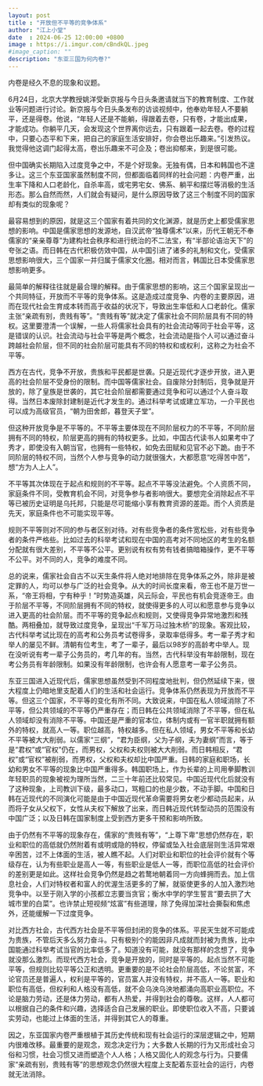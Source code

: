 ```yaml
---
layout: post
title : "开放但不平等的竞争体系"
author: "江上小堂"
date  : 2024-06-25 12:00:00 +0800
image : https://i.imgur.com/cBndkQL.jpeg
#image_caption: ""
description: "东亚三国为何内卷?"
---
```


内卷是经久不息的现象和议题。

<!--more-->

6月24日，北京大学教授姚洋受新京报与今日头条邀请就当下的教育制度、工作就业等问题进行讨论。新京报与今日头条发布的访谈视频中，他奉劝年轻人不要躺平，还是得卷。他说，“年轻人还是不能躺，得跟着去卷，只有卷，才能出成果，才能成功。你躺平几天，会发现这个世界离你远去，只有跟着一起去卷。卷的过程中，只要心态平和下来，把自己的家庭生活安排好，你会卷出乐趣来。”引发热议。我觉得他这调门起得太高，卷出乐趣来不可企及；卷出抑郁来，到是很可能。

但中国确实长期陷入过度竞争之中，不是个好现象。无独有偶，日本和韩国也不遑多让。这三个东亚国家虽然制度不同，但都面临着同样的社会问题：内卷严重，出生率下降和人口老龄化，自杀率高，或宅男宅女、佛系、躺平和摆烂等消极的生活形态。那么自然而然，人们就会有疑问，是什么原因导致了这三个制度不同的国家却有类似的现象呢？

最容易想到的原因，就是这三个国家有着共同的文化渊源，就是历史上都受儒家思想的影响。中国是儒家思想的发源地，自汉武帝“独尊儒术”以来，历代王朝无不奉儒家的“亲亲尊尊”为建构社会秩序和进行统治的不二法宝，有“半部论语治天下”的夸张之语。而日韩在古代积极仿效中国，从中国引进了诸多的礼制和文化，受儒家思想影响很大，三个国家一并归属于儒家文化圈。相对而言，韩国比日本受儒家思想影响更多。

最简单的解释往往就是最合理的解释。由于儒家思想的影响，这三个国家呈现出一个共同特征，开放而不平等的竞争体系。这是造成过度竞争、内卷的主要原因，进而在现代社会生育成本转而高于收益的状况下，导致出生率低和人口老龄化。儒家主张“亲疏有别，贵贱有等”。“贵贱有等”就决定了儒家社会不同阶层具有不同的特权。这里要澄清一个误解，一些人将儒家社会具有的社会流动等同于社会平等，这是错误的认识。社会流动与社会平等是两个概念，社会流动是指个人可以通过奋斗跨越社会阶层，但不同的社会阶层可能具有不同的特权和或权利，这称之为社会不平等。

西方在古代，竞争不开放，贵族和平民都是世袭。只是近现代才逐步开放，进入更高的社会阶层不受身份的限制。而中国等儒家社会。自废除分封制后，竞争就是开放的，除了皇族是世袭的，其它社会阶层都需要通过竞争和可以通过个人奋斗取得。当然日本废除封建制是近代才发生的。通过科举考试或建立军功，一介平民也可以成为高级官员，“朝为田舍郎，暮登天子堂”。

但这种开放竞争是不平等的。不平等主要体现在不同阶层权力的不平等，不同阶层拥有不同的特权，阶层更高的拥有的特权更多。比如，中国古代读书人如果考中了秀才，即使没有入朝当官，也拥有一些特权，如免去田赋和见官不必下跪。由于不同阶层的特权不同，当然个人参与竞争的动力就很强大，大都愿意“吃得苦中苦”，想“方为人上人”。

不平等其次体现在于起点和规则的不平等。起点不平等没法避免。个人资质不同，家庭条件不同，受教育机会不同，对竞争参与者影响很大。要想完全消除起点不平等已被历史证明是乌托邦，只能是尽可能缩小享有教育资源的差距。而个人资质是先天，家庭条件也不可能实现平等。

规则不平等则对不同的参与者区别对待。对有些竞争者的条件宽松些，对有些竞争者的条件严格些。比如过去的科举考试和现在中国的高考对不同地区的考生的名额分配就有很大差别，不平等不公平。更别说有权有势有钱者搞暗箱操作，更不平等不公平。对不同的人，竞争的难度不同。

总的说来，儒家社会自古不以天生条件将人绝对地排除在竞争体系之外，除非是被定罪的人，均可以参与广泛的社会竞争。从大的时间长度来看，帝王也不是万世一系，“帝王将相，宁有种乎！”时势造英雄，风云际会，平民也有机会竞逐帝王。由于阶层不平等，不同阶层拥有不同的特权，就使得更多的人可以和愿意参与竞争以进入更高的社会阶层。而不平等的竞争起点和规则，又使得竞争异常地激烈和残酷。两相叠加，就导致过度竞争，呈现出“千军万马过独木桥”的现象。客观比较，古代科举考试比现在的高考和公务员考试卷得多，录取率低得多。考一辈子秀才和举人的屡见不鲜。清朝有位考生，考了一辈子，最后以98岁的高龄考中举人。现在没听说有考一辈子公务员的，考几年的有。当然，古代科举没有年龄限制，现在考公务员有年龄限制。如果没有年龄限制，也许会有人愿意考一辈子公务员。

东亚三国进入近现代后，儒家思想虽然受到不同程度地批判，但仍然延续下来，很大程度上仍暗地里支配着人们的生活和社会运行。竞争体系仍然表现为开放而不平等。但这三个国家，不平等的变化有所不同。大致说来，中国在私人领域消除了不平等，但公共领域的不平等仍严重存在；而日韩在公共领域消除了不平等，但在私人领域却没有消除不平等。中国还是严重的官本位，体制内或有一官半职就拥有额外的特权，就高人一等。职位越高，特权越多。但在私人领域，男女不平等和长幼不平等被大大削弱。以儒家“三纲”，“君为臣纲，父为子纲，夫为妻纲”而言，等于是“君权”或“官权”仍在，而男权，父权和夫权则被大大削弱。而日韩相反，“君权”或“官权”被削弱，而男权，父权和夫权却比中国严重。日韩的家庭和职场，长幼和男女不平等的现象比中国严重得多。韩国职场上，作为长辈的上司用拳脚教训年轻职员的现象被视为理所当然，二三十年前还比较常见。中国近现代化后就没有了这种现象，上司教训下级，最多动口，骂粗口的也是少数，不动手脚。中国和日韩在近现代的不同演化可能是由于中国近现代革命需要将男女老少都动员起来，从而将子女从父权下，女性从夫权下解放了出来，而日韩近现代转型动员的范围没有中国广泛；以及日韩在国家制度上受到西方更多干预和影响所致。

由于仍然有不平等的现象存在，儒家的“贵贱有等”，“上尊下卑”思想仍然存在，职业和职位的高低就仍然附着有或明或隐的特权，停留或坠入社会底层则生活异常艰辛困苦，过不上体面的生活，被人瞧不起。人们对职业和职位的社会评价就有个等级存在，认为有些职业是高人一等，有些职业是低人一等，而职位高低的社会评价的差别更是如此。这样社会竞争仍然是趋之若鹜地朝着同一方向蜂拥而去。加上信息社会，人们对特权者和富人的优渥生活更多的了解，就驱使更多的人加入激烈地竞争中。以至于刚入学的小孩都立志要当贪官；衡水中学的学生誓言“要去拱了大城市里的白菜”。也许禁止短视频“炫富”有些道理，除了免得加深社会撕裂和焦虑外，还能缓解一下过度竞争。

对比西方社会，古代西方社会是不平等但封闭的竞争的体系。平民天生就不可能成为贵族，不管后天多么努力奋斗。只有极别个的能因非凡成就而封被为贵族，比中国能通过科举考试当官的比率低多了。知道没有可能，就没有那样的念想了，竞争就没那么激烈。而现代西方社会，竞争是开放的，同时是平等的。起点当然不可能平等，但规则比较平等公正和透明。更重要的是不论社会阶层高低，不论贫富，不论官员还是普遍人，权利是平等的，官员富人并没有特权，并不高人一等。职业和职位有高低，但权利和人格没有高低，就不会乌泱乌泱地都涌向高职业高职位。不论是脑力劳动，还是体力劳动，都有人热爱，并得到社会的尊敬。这样，人人都可以根据自己的条件和兴趣，选择适合自己发展的职业。即使职位收入不高，只要诚实劳动，也能过上体面的生活，并得到其它人的尊重。

因之，东亚国家内卷严重根植于其历史传统和现有社会运行的深层逻辑之中，短期内很难改移。最重要的是观念，观念决定行为；大多数人长期的行为又形成社会习俗和习惯，社会习惯又进而塑造个人人格；人格又固化人的观念与行为。只要儒家“亲疏有别，贵贱有等”的思想观念仍然很大程度上支配着东亚社会的运行，内卷就无法消除。

<!--END-->